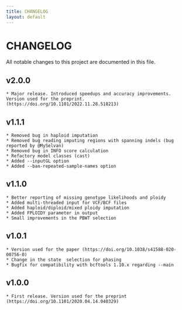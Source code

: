 ```yaml
---
title: CHANGELOG
layout: default
---
```


# CHANGELOG

All notable changes to this project are documented in this file.

## v2.0.0
	* Major release. Introduced speedups and accuracy improvements. Version used for the preprint. (https://doi.org/10.1101/2022.11.28.518213)

## v1.1.1
	* Removed bug in haploid imputation
	* Removed bug reading imputing regions with spanning indels (bug reported by @MySelvan)
	* Removed bug in INFO score calculation
	* Refactory model classes (cast)
	* Added --inputGL option
	* Added --ban-repeated-sample-names option

## v1.1.0
	* Better reporting of missing genotype likelihoods and ploidy
	* Added multi-threaded input for VCF/BCF files
	* Added haploid/diploid/mixed ploidy imputation
	* Added FPLOIDY parameter in output
	* Small improvements in the PBWT selection

## v1.0.1
	* Version used for the paper (https://doi.org/10.1038/s41588-020-00756-0)
	* Change in the state  selection for phasing
	* Bugfix for compatibility with bcftools 1.10.x regarding --main

## v1.0.0
	* First release. Version used for the preprint (https://doi.org/10.1101/2020.04.14.040329)
